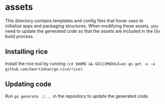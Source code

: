 # assets

This directory contains templates and config files that hover uses to initialize apps and packaging structures. When modifying these assets, you need to update the generated code so that the assets are included in the Go build process.

## Installing rice

Install the rice tool by running `(cd $HOME && GO111MODULE=on go get -u -a github.com/GeertJohan/go.rice/rice)`.

## Updating code

Run `go generate ./...` in the repository to update the generated code.

